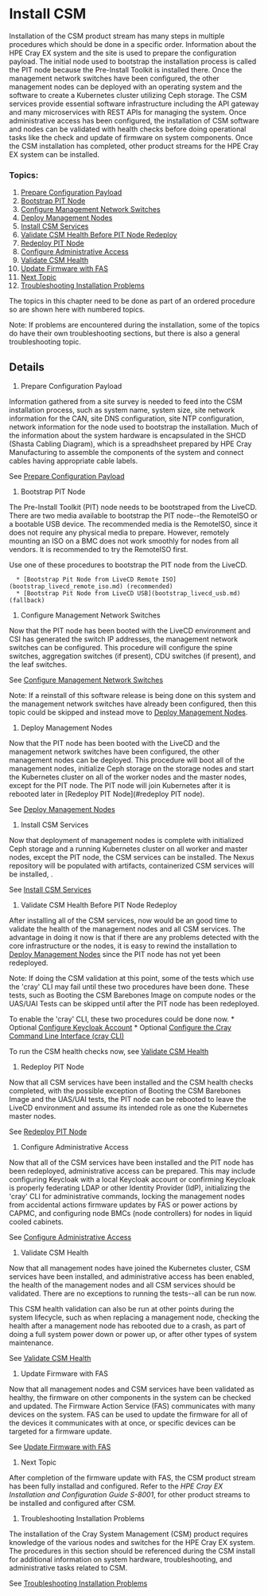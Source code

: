 # Install CSM

Installation of the CSM product stream has many steps in multiple procedures which should be done in a
specific order.  Information about the HPE Cray EX system and the site is used to prepare the configuration
payload.  The initial node used to bootstrap the installation process is called the PIT node because the
Pre-Install Toolkit is installed there. Once the management network switches have been configured, the other
management nodes can be deployed with an operating system and the software to create a Kubernetes cluster
utilizing Ceph storage.  The CSM services provide essential software infrastructure including the API gateway
and many microservices with REST APIs for managing the system.  Once administrative access has been configured,
the installation of CSM software and nodes can be validated with health checks before doing operational tasks
like the check and update of firmware on system components.  Once the CSM installation has completed, other
product streams for the HPE Cray EX system can be installed.

### Topics:
   
   1. [Prepare Configuration Payload](#prepare_configuration_payload)
   1. [Bootstrap PIT Node](#bootstrap_pit_node)
   1. [Configure Management Network Switches](#configure_management_network)
   1. [Deploy Management Nodes](#deploy_management_nodes)
   1. [Install CSM Services](#install_csm_services)
   1. [Validate CSM Health Before PIT Node Redeploy](#validate_csm_health_before_pit_redeploy)
   1. [Redeploy PIT Node](#redeploy_pit_node)
   1. [Configure Administrative Access](#configure_administrative_access)
   1. [Validate CSM Health](#validate_csm_health)
   1. [Update Firmware with FAS](#update_firmware_with_fas)
   1. [Next Topic](#next_topic)
   1. [Troubleshooting Installation Problems](#troubleshooting_installation)

The topics in this chapter need to be done as part of an ordered procedure so are shown here with numbered topics.

Note: If problems are encountered during the installation, some of the topics do have their own troubleshooting
sections, but there is also a general troubleshooting topic.

## Details
 
   <a name="prepare_configuration_payload"></a>
   
   1. Prepare Configuration Payload

   Information gathered from a site survey is needed to feed into the CSM installation process, such as system name,
   system size, site network information for the CAN, site DNS configuration, site NTP configuration, network
   information for the node used to bootstrap the installation.  Much of the information about the system hardware
   is encapsulated in the SHCD (Shasta Cabling Diagram), which is a spreadhsheet prepared by HPE Cray Manufacturing
   to assemble the components of the system and connect cables having appropriate cable labels.

   See [Prepare Configuration Payload](prepare_configuration_payload.md)

   <a name="bootstrap_pit_node"></a>

   1. Bootstrap PIT Node

   The Pre-Install Toolkit (PIT) node needs to be bootstraped from the LiveCD.  There are two media available
   to bootstrap the PIT node--the RemoteISO or a bootable USB device.  The recommended media is the RemoteISO,
   since it does not require any physical media to prepare. However, remotely mounting an ISO on a BMC does not
   work smoothly for nodes from all vendors. It is recommended to try the RemoteISO first.

   Use one of these procedures to bootstrap the PIT node from the LiveCD.

      * [Bootstrap Pit Node from LiveCD Remote ISO](bootstrap_livecd_remote_iso.md) (recommended)
      * [Bootstrap Pit Node from LiveCD USB](bootstrap_livecd_usb.md) (fallback)

   <a name="configure_management_network"></a>
   
   1. Configure Management Network Switches

   Now that the PIT node has been booted with the LiveCD environment and CSI has generated the switch IP addresses,
   the management network switches can be configured.  This procedure will configure the spine switches, aggregation
   switches (if present), CDU switches (if present), and the leaf switches.
 
   See [Configure Management Network Switches](configure_management_network.md)

   Note: If a reinstall of this software release is being done on this system and the management network switches
   have already been configured, then this topic could be skipped and instead move to
   [Deploy Management Nodes](#deploy_management_nodes).

   <a name="deploy_management_nodes"></a>

   1. Deploy Management Nodes

   Now that the PIT node has been booted with the LiveCD and the management network switches have been configured,
   the other management nodes can be deployed.  This procedure will boot all of the management nodes, initialize
   Ceph storage on the storage nodes and start the Kubernetes cluster on all of the worker nodes and the master nodes,
   except for the PIT node.  The PIT node will join Kubernetes after it is rebooted later in 
   [Redeploy PIT Node](#redeploy PIT node).

   See [Deploy Management Nodes](deploy_management_nodes.md)

   <a name="install_csm_services"></a>
   
   1. Install CSM Services

   Now that deployment of management nodes is complete with initialized Ceph storage and a running Kubernetes
   cluster on all worker and master nodes, except the PIT node, the CSM services can be installed.  The Nexus
   repository will be populated with artifacts, containerized CSM services will be installed, .

   See [Install CSM Services](install_csm_services.md)

   <a name="validate_csm_health_before_pit_redeploy"></a>
 
   1. Validate CSM Health Before PIT Node Redeploy

   After installing all of the CSM services, now would be an good time to validate the health of the
   management nodes and all CSM services.  The advantage in doing it now is that if there are any problems
   detected with the core infrastructure or the nodes, it is easy to rewind the installation to
   [Deploy Management Nodes](#deploy_management_nodes) since the PIT node has not yet been redeployed.

   Note: If doing the CSM validation at this point, some of the tests which use the 'cray' CLI may fail
   until these two procedures have been done.  These tests, such as Booting the CSM Barebones Image on compute
   nodes or the UAS/UAI Tests can be skipped until after the PIT node has been redeployed.

   To enable the 'cray' CLI, these two procedures could be done now.
      * Optional [Configure Keycloak Account](configure_administrative_access.md#configure_keycloak_account)
      * Optional [Configure the Cray Command Line Interface (cray CLI)](configure_administrative_access.md#configure_cray_cli)

   To run the CSM health checks now, see [Validate CSM Health](../operations/validate_csm_health.md)

   <a name="redeploy_pit_node"></a>

   1. Redeploy PIT Node

   Now that all CSM services have been installed and the CSM health checks completed, with the possible exception
   of Booting the CSM Barebones Image and the UAS/UAI tests, the PIT node can be rebooted to leave the LiveCD
   environment and assume its intended role as one the Kubernetes master nodes.

   See [Redeploy PIT Node](redeploy_pit_node.md)

   <a name="configure_administrative_access"></a>
   
   1. Configure Administrative Access

   Now that all of the CSM services have been installed and the PIT node has been redeployed, administrative access
   can be prepared.   This may include configuring Keycloak with a local Keycloak account or confirming Keycloak
   is properly federating LDAP or other Identity Provider (IdP), initializing the 'cray' CLI for administrative 
   commands, locking the management nodes from accidental actions firmware updates by FAS or power actions by
   CAPMC, and configuring node BMCs (node controllers) for nodes in liquid cooled cabinets.

   See [Configure Administrative Access](configure_administrative_access.md)

   <a name="validate_csm_health"></a>
  
   1. Validate CSM Health

   Now that all management nodes have joined the Kubernetes cluster, CSM services have been installed,
   and administrative access has been enabled, the health of the management nodes and all CSM services
   should be validated.  There are no exceptions to running the tests--all can be run now. 

   This CSM health validation can also be run at other points during the system lifecycle, such as when replacing
   a management node, checking the health after a management node has rebooted due to a crash, as part of doing
   a full system power down or power up, or after other types of system maintenance.

   See [Validate CSM Health](../operations/validate_csm_health.md)

   <a name="update_firmware_with_fas"></a>

   1. Update Firmware with FAS

   Now that all management nodes and CSM services have been validated as healthy, the firmware on other
   components in the system can be checked and updated.  The Firmware Action Service (FAS) communicates
   with many devices on the system. FAS can be used to update the firmware for all of the devices it
   communicates with at once, or specific devices can be targeted for a firmware update.

   See [Update Firmware with FAS](../operations/update_firmware_with_fas.md)

   <a name="next_topic"></a>

   1. Next Topic

   After completion of the firmware update with FAS, the CSM product stream has been fully installad and
   configured.  Refer to the _HPE Cray EX Installation and Configuration Guide S-8001_, for other product streams
   to be installed and configured after CSM.

   <a name="troubleshooting_installation"></a>
   
   1. Troubleshooting Installation Problems

   The installation of the Cray System Management (CSM) product requires knowledge of the various nodes and
   switches for the HPE Cray EX system. The procedures in this section should be referenced during the CSM install
   for additional information on system hardware, troubleshooting, and administrative tasks related to CSM.

   See [Troubleshooting Installation Problems](troubleshooting_installation.md)
